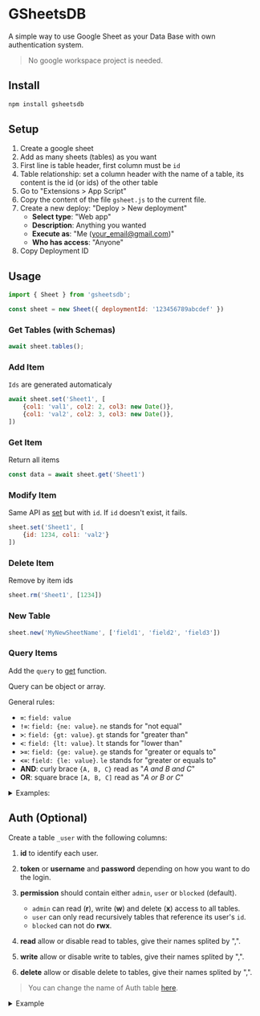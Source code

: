 # GSheetsDB

A simple way to use Google Sheet as your Data Base with own authentication system.

> No google workspace project is needed.

## Install

```bash
npm install gsheetsdb
```

## Setup

1. Create a google sheet
2. Add as many sheets (tables) as you want
3. First line is table header, first column must be `id`
4. Table relationship: set a column header with the name of a table, its content is the id (or ids) of the other table
5. Go to "Extensions > App Script"
6. Copy the content of the file `gsheet.js` to the current file.
7. Create a new deploy: "Deploy > New deployment"
    - **Select type**: "Web app"
    - **Description**: Anything you wanted
    - **Execute as**: "Me (your_email@gmail.com)"
    - **Who has access**: "Anyone"
8. Copy Deployment ID

## Usage

```js
import { Sheet } from 'gsheetsdb';

const sheet = new Sheet({ deploymentId: '123456789abcdef' })
```

### Get Tables (with Schemas)

```js
await sheet.tables();
```

### Add Item

`Ids` are generated automaticaly

```js
await sheet.set('Sheet1', [
    {col1: 'val1', col2: 2, col3: new Date()},
    {col1: 'val2', col2: 3, col3: new Date()},
])
```

### Get Item

Return all items

```js
const data = await sheet.get('Sheet1')
```

### Modify Item

Same API as [set](#add-item) but with `id`. If `id` doesn't exist, it fails.

```js
sheet.set('Sheet1', [
    {id: 1234, col1: 'val2'}
])
```

### Delete Item

Remove by item ids

```js
sheet.rm('Sheet1', [1234])
```

### New Table

```js
sheet.new('MyNewSheetName', ['field1', 'field2', 'field3'])
```

### Query Items

Add the `query` to [get](#get-item) function.

Query can be object or array.

General rules:

- **`=`**: `field: value`
- **`!=`**: `field: {ne: value}`. `ne` stands for "not equal"
- **`>`**: `field: {gt: value}`. `gt` stands for "greater than"
- **`<`**: `field: {lt: value}`. `lt` stands for "lower than"
- **`>=`**: `field: {ge: value}`. `ge` stands for "greater or equals to"
- **`<=`**: `field: {le: value}`. `le` stands for "greater or equals to"
- **AND**: curly brace `{A, B, C}` read as "_A and B and C_"
- **OR**: square brace `[A, B, C]` read as "_A or B or C_"

<details>

<summary> Examples:</summary>

##### Get all items where column `col1` is equal to `123`

```js
sheet.get('Sheet1', {col1: 123})
```

##### Get all items where column `col1 == 123` **AND** `col2 == 456`

```js
sheet.get('Sheet1', {col1: 123, col2: 456})
```

##### Get all items where column `col1 == 123` **OR** `col1 == 456`

```js
sheet.get('Sheet1', [{col1: [123, 456]}])
// OR
sheet.get('Sheet1', [{col1: 123}, {col1: 456}])
```

##### Get all items where column `col1 > 123`

```js
sheet.get('Sheet1', {col1: {gt: 123}})
```

##### Get all items where column `col1 < 123`

```js
sheet.get('Sheet1', {col1: {lt: 123}})
```

##### Get all items where column `col1 >= 123`

```js
sheet.get('Sheet1', {col1: {ge: 123}})
```

##### Get all items where column `col1 >= 123`

```js
sheet.get('Sheet1', {col1: {ge: 123}})
```

##### Get all items from interval `col1 > 123` **AND** `col1 <= 456` (for short `(123, 456]`)

```js
sheet.get('Sheet1', {col1: {gt: 123, le: 456}})
```

##### Get all items where `col1` belongs to interval `(1, 3]` **OR** from interval `[14, 16)`

```js
sheet.get('Sheet1', {col1: [{gt: 1, le: 3}, {ge: 14, lt: 16}]})
```

##### Get all items where `col1 == 30` **OR** belongs to interval `(1, 3]` **OR** to interval `[14, 16)`

```js
sheet.get('Sheet1', {col1: [30, {gt: 1, le: 3}, {ge: 14, lt: 16}]})
```

</details>

## Auth (Optional)

Create a table `_user` with the following columns:

1. **id** to identify each user.

2. **token** or **username** and **password** depending on how you want to do the login.

3. **permission** should contain either `admin`, `user` or `blocked` (default).
    - `admin` can read (**r**), write (**w**) and delete (**x**) access to all tables.
    - `user` can only read recursively tables that reference its user's `id`.
    - `blocked` can not do **rwx**.

4. **read** allow or disable read to tables, give their names splited by ",".
5. **write** allow or disable write to tables, give their names splited by ",".
6. **delete** allow or disable delete to tables, give their names splited by ",".

> You can change the name of Auth table [here](src/gsheet.js#L1).

<details>

<summary>Example</summary>


Table: **_user**
| id | token  | permission | read   | write | delete  |
|----|--------|------------|--------|-------|---------|
|  1 | user01 | admin      |        |       | Table3  |
|  2 | user02 | user       |        |       |         |
|  3 | user03 | block      | Table3 |       |         |

Table: **Table1**
| id | _user | col1 | Table2 |
|----|-------|------|--------|
| 10 |     2 | 123  |    456 |
| 11 |     4 | 321  |    789 |

Table: **Table2**
|  id | my_data |
|-----|---------|
| 456 |     123 |

Table: **Table3**
| id | temperature |
|----|-------------|
| 14 |        43.4 |

`user01` can read, write and delete items from all tables except delete **Table3**.

`user02` can not get **Table2** directly, instead he can ask **Table1**, because it has a reference to him (by its user's id). By asking **Table1** he will only get the entries where column **_user** contains its user's id. In this example he will get the entry `id == 10`. This entry has the column **Table2** which references to a valid entry on **Table2**, so he will get this entry as well. Note that he has no access to **Table3**.

`user03` is blocked by default he can only read **Table3**.

</details>

